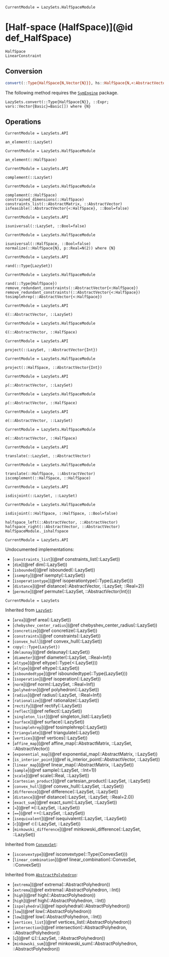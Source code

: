 ```@meta
CurrentModule = LazySets.HalfSpaceModule
```

# [Half-space (HalfSpace)](@id def_HalfSpace)

```@docs
HalfSpace
LinearConstraint
```

## Conversion

```julia
convert(::Type{HalfSpace{N,Vector{N}}}, hs::HalfSpace{N,<:AbstractVector{N}}) where {N}
```

The following method requires the [`SymEngine`](https://github.com/symengine/SymEngine.jl) package.

```@docs
LazySets.convert(::Type{HalfSpace{N}}, ::Expr; vars::Vector{Basic}=Basic[]) where {N}
```

## Operations

```@meta
CurrentModule = LazySets.API
```
```@docs; canonical=false
an_element(::LazySet)
```
```@meta
CurrentModule = LazySets.HalfSpaceModule
```
```@docs
an_element(::HalfSpace)
```
```@meta
CurrentModule = LazySets.API
```
```@docs; canonical=false
complement(::LazySet)
```
```@meta
CurrentModule = LazySets.HalfSpaceModule
```
```@docs
complement(::HalfSpace)
constrained_dimensions(::HalfSpace)
constraints_list(::AbstractMatrix, ::AbstractVector)
isfeasible(::AbstractVector{<:HalfSpace}, ::Bool=false)
```
```@meta
CurrentModule = LazySets.API
```
```@docs; canonical=false
isuniversal(::LazySet, ::Bool=false)
```
```@meta
CurrentModule = LazySets.HalfSpaceModule
```
```@docs
isuniversal(::HalfSpace, ::Bool=false)
normalize(::HalfSpace{N}, p::Real=N(2)) where {N}
```
```@meta
CurrentModule = LazySets.API
```
```@docs; canonical=false
rand(::Type{LazySet})
```
```@meta
CurrentModule = LazySets.HalfSpaceModule
```
```@docs
rand(::Type{HalfSpace})
remove_redundant_constraints(::AbstractVector{<:HalfSpace})
remove_redundant_constraints!(::AbstractVector{<:HalfSpace})
tosimplehrep(::AbstractVector{<:HalfSpace})
```
```@meta
CurrentModule = LazySets.API
```
```@docs; canonical=false
∈(::AbstractVector, ::LazySet)
```
```@meta
CurrentModule = LazySets.HalfSpaceModule
```
```@docs
∈(::AbstractVector, ::HalfSpace)
```
```@meta
CurrentModule = LazySets.API
```
```@docs; canonical=false
project(::LazySet, ::AbstractVector{Int})
```
```@meta
CurrentModule = LazySets.HalfSpaceModule
```
```@docs
project(::HalfSpace, ::AbstractVector{Int})
```
```@meta
CurrentModule = LazySets.API
```
```@docs; canonical=false
ρ(::AbstractVector, ::LazySet)
```
```@meta
CurrentModule = LazySets.HalfSpaceModule
```
```@docs
ρ(::AbstractVector, ::HalfSpace)
```
```@meta
CurrentModule = LazySets.API
```
```@docs; canonical=false
σ(::AbstractVector, ::LazySet)
```
```@meta
CurrentModule = LazySets.HalfSpaceModule
```
```@docs
σ(::AbstractVector, ::HalfSpace)
```
```@meta
CurrentModule = LazySets.API
```
```@docs; canonical=false
translate(::LazySet, ::AbstractVector)
```
```@meta
CurrentModule = LazySets.HalfSpaceModule
```
```@docs
translate(::HalfSpace, ::AbstractVector)
iscomplement(::HalfSpace, ::HalfSpace)
```
```@meta
CurrentModule = LazySets.API
```
```@docs; canonical=false
isdisjoint(::LazySet, ::LazySet)
```
```@meta
CurrentModule = LazySets.HalfSpaceModule
```
```@docs
isdisjoint(::HalfSpace, ::HalfSpace, ::Bool=false)
```

```@docs
halfspace_left(::AbstractVector, ::AbstractVector)
halfspace_right(::AbstractVector, ::AbstractVector)
HalfSpaceModule._ishalfspace
```

```@meta
CurrentModule = LazySets.API
```

Undocumented implementations:

* [`constraints_list`](@ref constraints_list(::LazySet))
* [`dim`](@ref dim(::LazySet))
* [`isbounded`](@ref isbounded(::LazySet))
* [`isempty`](@ref isempty(::LazySet))
* [`isoperationtype`](@ref isoperationtype(::Type{LazySet}))
* [`distance`](@ref distance(::AbstractVector, ::LazySet; ::Real=2))
* [`permute`](@ref permute(::LazySet, ::AbstractVector{Int}))

```@meta
CurrentModule = LazySets
```

Inherited from [`LazySet`](@ref):
* [`area`](@ref area(::LazySet))
* [`chebyshev_center_radius`](@ref chebyshev_center_radius(::LazySet))
* [`concretize`](@ref concretize(::LazySet))
* [`constraints`](@ref constraints(::LazySet))
* [`convex_hull`](@ref convex_hull(::LazySet))
* `copy(::Type{LazySet})`
* [`delaunay`](@ref delaunay(::LazySet))
* [`diameter`](@ref diameter(::LazySet, ::Real=Inf))
* [`eltype`](@ref eltype(::Type{<:LazySet}))
* [`eltype`](@ref eltype(::LazySet))
* [`isboundedtype`](@ref isboundedtype(::Type{LazySet}))
* [`isoperation`](@ref isoperation(::LazySet))
* [`norm`](@ref norm(::LazySet, ::Real=Inf))
* [`polyhedron`](@ref polyhedron(::LazySet))
* [`radius`](@ref radius(::LazySet, ::Real=Inf))
* [`rationalize`](@ref rationalize(::LazySet))
* [`rectify`](@ref rectify(::LazySet))
* [`reflect`](@ref reflect(::LazySet))
* [`singleton_list`](@ref singleton_list(::LazySet))
* [`surface`](@ref surface(::LazySet))
* [`tosimplehrep`](@ref tosimplehrep(::LazySet))
* [`triangulate`](@ref triangulate(::LazySet))
* [`vertices`](@ref vertices(::LazySet))
* [`affine_map`](@ref affine_map(::AbstractMatrix, ::LazySet, ::AbstractVector))
* [`exponential_map`](@ref exponential_map(::AbstractMatrix, ::LazySet))
* [`is_interior_point`](@ref is_interior_point(::AbstractVector, ::LazySet))
* [`linear_map`](@ref linear_map(::AbstractMatrix, ::LazySet))
* [`sample`](@ref sample(::LazySet, ::Int=1))
* [`scale`](@ref scale(::Real, ::LazySet))
* [`cartesian_product`](@ref cartesian_product(::LazySet, ::LazySet))
* [`convex_hull`](@ref convex_hull(::LazySet, ::LazySet))
* [`difference`](@ref difference(::LazySet, ::LazySet))
* [`distance`](@ref distance(::LazySet, ::LazySet; ::Real=2.0))
* [`exact_sum`](@ref exact_sum(::LazySet, ::LazySet))
* [`≈`](@ref ≈(::LazySet, ::LazySet))
* [`==`](@ref ==(::LazySet, ::LazySet))
* [`isequivalent`](@ref isequivalent(::LazySet, ::LazySet))
* [`⊂`](@ref ⊂(::LazySet, ::LazySet))
* [`minkowski_difference`](@ref minkowski_difference(::LazySet, ::LazySet))

Inherited from [`ConvexSet`](@ref):
* [`isconvextype`](@ref isconvextype(::Type{ConvexSet}))
* [`linear_combination`](@ref linear_combination(::ConvexSet, ::ConvexSet))

Inherited from [`AbstractPolyhedron`](@ref):
* [`extrema`](@ref extrema(::AbstractPolyhedron))
* [`extrema`](@ref extrema(::AbstractPolyhedron, ::Int))
* [`high`](@ref high(::AbstractPolyhedron))
* [`high`](@ref high(::AbstractPolyhedron, ::Int))
* [`ispolyhedral`](@ref ispolyhedral(::AbstractPolyhedron))
* [`low`](@ref low(::AbstractPolyhedron))
* [`low`](@ref low(::AbstractPolyhedron, ::Int))
* [`vertices_list`](@ref vertices_list(::AbstractPolyhedron))
* [`intersection`](@ref intersection(::AbstractPolyhedron, ::AbstractPolyhedron))
* [`⊆`](@ref ⊆(::LazySet, ::AbstractPolyhedron))
* [`minkowski_sum`](@ref minkowski_sum(::AbstractPolyhedron, ::AbstractPolyhedron))
